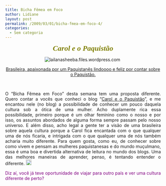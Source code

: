 ```yaml
---
title: Bicha Fêmea em Foco
author: Lidiane
layout: post
permalink: /2009/03/01/bicha-fmea-em-foco-4/
categories:
  - Sem categoria
---
```

<p align="center">
  <strong><em><font face="Viner Hand ITC" color="#808000" size="5"></font></em></strong>
</p>

<p align="center">
  <strong><em><font face="Viner Hand ITC" color="#808000" size="5"></font></em></strong>
</p>

<p align="center">
  <strong><em><font face="Viner Hand ITC" color="#808000" size="5"></font></em></strong>
</p>

<p align="center">
  <strong><em><font face="Viner Hand ITC" color="#808000" size="5"></font></em></strong>
</p>

<p align="center">
  <strong><em><font face="Viner Hand ITC" color="#808000" size="5"></font></em></strong>
</p>

<p align="center">
  <strong><em><font face="Viner Hand ITC" color="#808000" size="5">Carol e o Paquistão</font></em></strong>
</p>

<p align="center">
  <img title="lailanasheeba.files.wordpress.com" alt="lailanasheeba.files.wordpress.com" src="http://lailanasheeba.files.wordpress.com/2008/06/british_muslim_women.jpg" />&#160;
</p>

<p align="center">
  <a href="http://carolpaquistao.blogspot.com/" target="_blank" rel="noopener noreferrer">Brasileira, apaixonada por um Paquistanês lindoooo e feliz por contar sobre o Paquistão.</a>
</p>

<p align="center">
  &#160;
</p>

<p align="justify">
  O “Bicha Fêmea em Foco” desta semana tem uma proposta diferente. Quero contar a vocês que conheci o blog “<a href="http://carolpaquistao.blogspot.com/" target="_blank" rel="noopener noreferrer">Carol e o Paquistão</a>”, e me encantou nele (no blog) a possibilidade de conhecer um pouco daquela cultura sob a ótica de uma mulher. Acho duplamente rica essa possibilidade, primeiro porque é um olhar feminino como o nosso e por isso, os assuntos abordados de alguma forma sempre passam pelo nosso universo. E além disso, acho legal a gente ter a visão de uma brasileira sobre aquela cultura porque a Carol fica encantada com o que qualquer uma de nós ficaria, e intrigada com o que qualquer uma de nós também acharia muito diferente. Para quem gosta, como eu, de conhecer sobre como vivem e pensam as mulheres paquistanesas e do mundo muçulmano, essa é uma boa e divertida alternativa de leitura no mundo dos blogs. Uma das melhores maneiras de aprender, penso, é tentando entender o diferente. <a href="https://www.trololodemulher.com.br/2009/03/clip-image001.gif"><img title="clip_image001" style="display:inline;" height="18" alt="clip_image001" src="https://www.trololodemulher.com.br/2009/03/clip-image001-thumb.gif" width="18" /></a>
</p>

<p align="justify">
  <font color="#800080">Diz aí, você já teve oportunidade de viajar para outro país e ver uma cultura diferente de perto?</font>
</p>